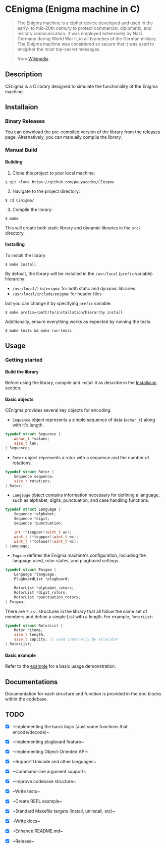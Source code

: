 # CEnigma (Enigma machine in C)

> The Enigma machine is a cipher device developed and used in the early- to mid-20th century to protect commercial, diplomatic, and military communication. It was employed extensively by Nazi Germany during World War II, in all branches of the German military. The Enigma machine was considered so secure that it was used to encipher the most top-secret messages.
>
> from [Wikipedia][wiki-enigma-machine]

## Description

CEnigma is a C library designed to simulate the functionality of the Enigma machine.

## Installaion

### Binary Releases

You can download the pre-compiled version of the library from the [releases][releases-page] page. Alternatively, you can manually compile the library.

### Manual Build

#### Building

1. Clone this project to your local machine:

```console
$ git clone https://github.com/pouyacodes/CEnigma
```

2. Navigate to the project directory:

```console
$ cd CEnigma/
```

3. Compile the library:

```console
$ make
```

This will create both static library and dynamic libraries in the `src/` directory.

#### Installing

To install the library:

```console
$ make install
```

By default, the library will be installed in the `/usr/local` (`prefix` variable) hierarchy: 

- `/usr/local/lib/enigma`: for both static and dynamic libraries
- `/usr/local/include/enigma`: for header files

but you can change it by specifying `prefix` variable:

```console
$ make prefix=/path/to/installation/hierarchy install
```

Additionally, ensure everything works as expected by running the tests:

```console
$ make tests && make run-tests
```

## Usage

### Getting started

#### Build the library

Before using the library, compile and install it as describe in the [Installaion](#installaion) section.

#### Basic objects

CEnigma provides several key objects for encoding:

- `Sequence` object represents a simple sequence of data (`wchar_t`) along with it's length.

```c
typedef struct Sequence {
    wchar_t *values;
    size_t len;
} Sequence;
```

- `Rotor` object represents a rotor with a sequence and the number of rotations.

```c
typedef struct Rotor {
    Sequence sequence;
    size_t rotations;
} Rotor;
```

- `Langauge` object contains information necessary for defining a language, such as alphabet, digits, punctuation, and case handling functions.

```c
typedef struct Language {
    Sequence *alphabet;
    Sequence *digit;
    Sequence *punctuation;

    int (*isupper)(wint_t wc);
    wint_t (*toupper)(wint_t wc);
    wint_t (*tolower)(wint_t wc);
} Language;
```

- `Engine` defines the Enigma machine's configuration, including the language used, rotor states, and plugboard settings.

```c
typedef struct Enigma {
    Language *language;
    PlugboardList *plugboard;

    RotorList *alphabet_rotors;
    RotorList *digit_rotors;
    RotorList *punctuation_rotors;
} Enigma;
```

There are `*List` structures in the library that all follow the same set of members and define a simple List with a length. For example, `RotorList`:

```c
typedef struct RotorList {
    Rotor *items;
    size_t length;
    size_t capcity; // used internally by allocator
} RotorList;
```

#### Basic example

Refer to the [example][hello-world-example] for a basic usage demonstration.

## Documentations

Documentation for each structure and function is provided in the doc blocks within the codebase.

## TODO

- [x] ~Implementing the basic logic (Just some functions that encode/decode)~
- [x] ~Implementing plugboard feature~
- [x] ~Implementing Object-Oriented API~
- [x] ~Support Unicode and other languages~
- [x] ~Command-line argument support~
- [x] ~Improve codebase structure~
- [x] ~Write tests~
- [x] ~Create REPL example~
- [x] ~Standard Makefile targets (install, uninstall, etc)~
- [x] ~Write docs~
- [x] ~Enhance README.md~
- [x] ~Release~


[wiki-enigma-machine]: https://en.wikipedia.org/wiki/Enigma_machine
[releases-page]: https://github.com/pouyacodes/CEnigma/releases
[hello-world-example]: examples/hello-world/
